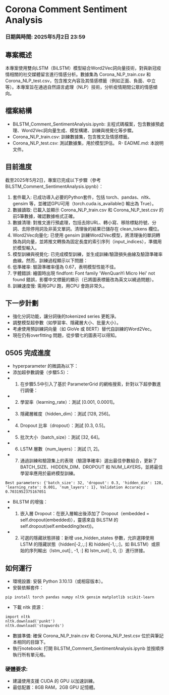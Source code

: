 # Corona Comment Sentiment Analysis
### 日期與時間: 2025年5月2日 23:59

## 專案概述
本專案使用雙向LSTM（BiLSTM）模型結合Word2Vec詞向量技術，對與新冠疫情相關的社交媒體留言進行情感分析。數據集為 Corona_NLP_train.csv 和 Corona_NLP_test.csv，包含推文內容及其情感標籤（例如正面、負面、中立等）。本專案旨在通過自然語言處理（NLP）技術，分析疫情期間公眾的情感傾向。

## 檔案結構
- BiLSTM_Comment_SentimentAnalysis.ipynb: 主程式碼檔案，包含數據預處理、Word2Vec詞向量生成、模型構建、訓練與視覺化等步驟。
- Corona_NLP_train.csv: 訓練數據集，包含推文及情感標籤。
- Corona_NLP_test.csv: 測試數據集，用於模型評估。
R- EADME.md: 本說明文件。

## 目前進度
截至2025年5月2日，專案已完成以下步驟（參考 BiLSTM_Comment_SentimentAnalysis.ipynb）：
1. 套件載入: 已成功導入必要的Python套件，包括 torch、pandas、nltk、gensim 等，並確認GPU可用（torch.cuda.is_available() 輸出為 True）。
2. 數據讀取: 已載入並顯示 Corona_NLP_train.csv 和 Corona_NLP_test.csv 的前5筆數據，確認數據格式正確。
3. 數據清理: 對推文進行預處理，包括去除URL、轉小寫、移除標點符號、分詞、去除停用詞及非英文單詞。清理後的結果已儲存在 clean_tokens 欄位。
4. Word2Vec向量化: 已使用 gensim 訓練Word2Vec模型，將清理後的單詞轉換為詞向量，並將推文轉換為固定長度的索引序列（input_indices），準備用於模型輸入。
5. 模型訓練與視覺化: 已完成模型訓練，並生成訓練/驗證損失曲線及驗證準確率曲線。然而，訓練過程顯示以下問題：
6. 低準確率: 驗證準確率僅為 0.67，表明模型性能不佳。
8. 字體錯誤: 繪圖時出現 findfont: Font family 'WenQuanYi Micro Hei' not found 錯誤，影響中文標籤的顯示（已將圖表標籤改為英文以繞過問題）。
9. 訓練速度慢: 需用GPU 跑，用CPU 會跑非常久。

## 下一步計劃
- 強化分詞功能，讓分詞後的tokenized series 更乾淨。
- 調整模型超參數（如學習率、隱藏層大小、批量大小）。
- 考慮使用預訓練詞向量（如 GloVe 或 BERT）替代自訓練的Word2Vec。
- 現在仍有overfitting 問題，從步驟七的圖表可以得知。

## 0505 完成進度
- hyperparameter 的微調為以下：
- 添加超參數調優（步驟5.5）：
- 1. 在步驟5.5中引入了基於 ParameterGrid 的網格搜索，針對以下超參數進行調優：
- 2. 學習率（learning_rate）：測試 [0.001, 0.0001]。
- 3. 隱藏層維度（hidden_dim）：測試 [128, 256]。
- 4. Dropout 比率（dropout）：測試 [0.3, 0.5]。
- 5. 批次大小（batch_size）：測試 [32, 64]。
- 6. LSTM 層數（num_layers）：測試 [1, 2]。
- 7. 通過訓練和驗證集上的表現（驗證準確率）選出最佳參數組合，更新了 BATCH_SIZE、HIDDEN_DIM、DROPOUT 和 NUM_LAYERS，並將最佳學習率應用於最終模型訓練。
```
Best parameters: {'batch_size': 32, 'dropout': 0.3, 'hidden_dim': 128, 'learning_rate': 0.001, 'num_layers': 1}, Validation Accuracy: 0.7031952375167051
```
- BiLSTM 的增強：
- 1. 嵌入層 Dropout：在嵌入層輸出後添加了 Dropout（embedded = self.dropout(embedded)），靈感來自 BiLSTM 的 self.dropout(self.embedding(text))。
- 2. 可選的隱藏狀態拼接：新增 use_hidden_states 參數，允許選擇使用 LSTM 的隱藏狀態（hidden[-2,:,:] 和 hidden[-1,:,:]，如 BiLSTM）或原始的序列輸出（lstm_out[:, -1, :] 和 lstm_out[:, 0, :]）進行拼接。

## 如何運行
- 環境設置: 安裝 Python 3.10.13（或相容版本）。
- 安裝依賴套件：
```
pip install torch pandas numpy nltk gensim matplotlib scikit-learn
```
- 下載 nltk 資源：
```
import nltk
nltk.download('punkt')
nltk.download('stopwords')
```
- 數據準備: 確保 Corona_NLP_train.csv 和 Corona_NLP_test.csv 位於與筆記本相同的目錄下。
- 執行notebook: 打開 BiLSTM_Comment_SentimentAnalysis.ipynb 並按順序執行所有單元格。

### 硬體要求: 
- 建議使用支援 CUDA 的 GPU 以加速訓練。
- 最低配置：8GB RAM，2GB GPU 記憶體。
